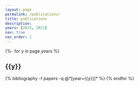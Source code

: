 ```yaml
---
layout: page
permalink: /publications/
title: publications
description: 
years: [2023, 2021]
nav: true
nav_order: 1
---
```

<!-- _pages/publications.md -->
<div class="publications">

{%- for y in page.years %}
  <h2 class="year">{{y}}</h2>
  {% bibliography -f papers -q @*[year={{y}}]* %}
{% endfor %}

</div>


<!-- years: [1967, 1956, 1950, 1935, 1905] -->
